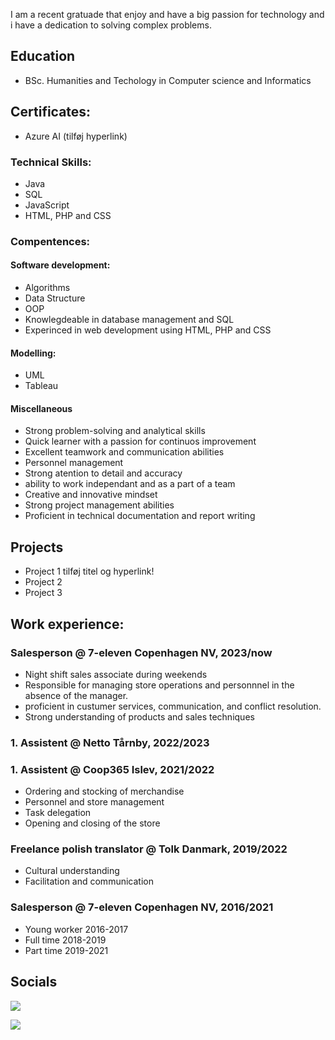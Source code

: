 I am a recent gratuade that enjoy and have a big passion for technology and i have a dedication to solving complex problems. 

## Education
- BSc. Humanities and Techology in Computer science and Informatics
## Certificates: 
- Azure AI (tilføj hyperlink)

### Technical Skills:
- Java
- SQL
- JavaScript
- HTML, PHP and CSS


### Compentences: 
#### Software development:
- Algorithms
- Data Structure
- OOP
- Knowlegdeable in database management and SQL
- Experinced in web development using HTML, PHP and CSS
#### Modelling: 
- UML
- Tableau
#### Miscellaneous
- Strong problem-solving and analytical skills
- Quick learner with a passion for continuos improvement
- Excellent teamwork and communication abilities
- Personnel management
- Strong atention to detail and accuracy
- ability to work independant and as a part of a team
- Creative and innovative mindset
- Strong  project management abilities
- Proficient in technical documentation and report writing

## Projects
- Project 1 tilføj titel og hyperlink!
- Project 2 
- Project 3

## Work experience:
### Salesperson @ 7-eleven Copenhagen NV, 2023/now 
- Night shift sales associate during weekends
- Responsible for managing store operations and personnnel in the absence of the manager.
- proficient in custumer services, communication, and conflict resolution.
- Strong understanding of products and sales techniques

### 1. Assistent @ Netto Tårnby, 2022/2023

### 1. Assistent @ Coop365 Islev, 2021/2022
- Ordering and stocking of merchandise
- Personnel and store management
- Task delegation
- Opening and closing of the store

### Freelance polish translator @ Tolk Danmark, 2019/2022
- Cultural understanding
- Facilitation and communication

### Salesperson @ 7-eleven Copenhagen NV, 2016/2021
- Young worker 2016-2017
- Full time 2018-2019
- Part time 2019-2021 


## Socials
<a href="https://www.linkedin.com/in/sebastian-antonio-lira-16553a1b2/"><img src="https://img.shields.io/badge/-LinkedIn-0072b1?&style =for-the-bagde&logo=linkedin&logoColor=white"/> </a> 

<a href="https://www.instagram.com/sebastian_antonio_lira/">
  <img src="https://img.shields.io/badge/-Instagram-E4405F?&style=for-the-badge&logo=instagram&logoColor=white"/>
</a>

